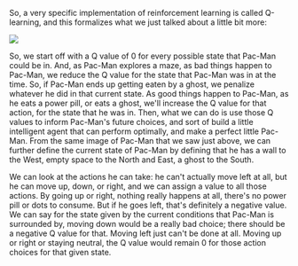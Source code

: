 So, a very specific implementation of reinforcement learning is called Q-learning, and this formalizes what we just talked about a little bit more:

![](https://github.com/fenago/katacoda-scenarios/raw/master/datascience-machine-learning/datascience-machine-learning-chapter-07/steps/19/2.png)

So, we start off with a Q value of 0 for every possible state that Pac-Man could be in. And, as Pac-Man explores a maze, as bad things happen to Pac-Man, we reduce the Q value for the state that Pac-Man was in at the time. So, if Pac-Man ends up getting eaten by a ghost, we penalize whatever he did in that current state. As good things happen to Pac-Man, as he eats a power pill, or eats a ghost, we'll increase the Q value for that action, for the state that he was in. Then, what we can do is use those Q values to inform Pac-Man's future choices, and sort of build a little intelligent agent that can perform optimally, and make a perfect little Pac-Man. From the same image of Pac-Man that we saw just above, we can further define the current state of Pac-Man by defining that he has a wall to the West, empty space to the North and East, a ghost to the South.

We can look at the actions he can take: he can't actually move left at all, but he can move up, down, or right, and we can assign a value to all those actions. By going up or right, nothing really happens at all, there's no power pill or dots to consume. But if he goes left, that's definitely a negative value. We can say for the state given by the current conditions that Pac-Man is surrounded by, moving down would be a really bad choice; there should be a negative Q value for that. Moving left just can't be done at all. Moving up or right or staying neutral, the Q value would remain 0 for those action choices for that given state.
